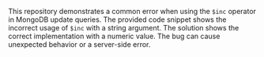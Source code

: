 This repository demonstrates a common error when using the `$inc` operator in MongoDB update queries.  The provided code snippet shows the incorrect usage of `$inc` with a string argument. The solution shows the correct implementation with a numeric value.  The bug can cause unexpected behavior or a server-side error.